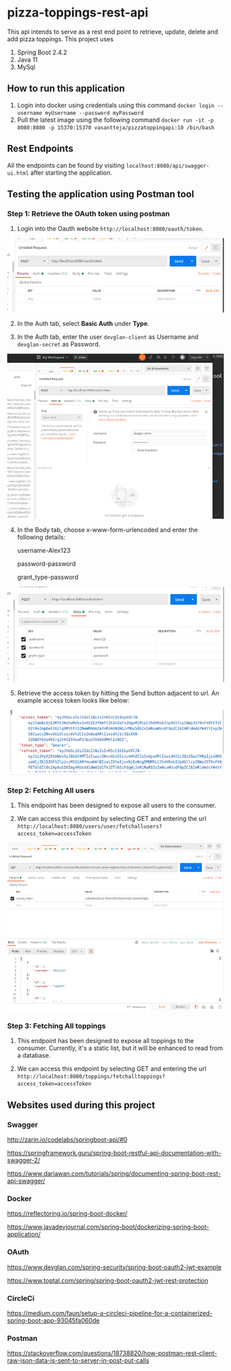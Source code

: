 # pizza-toppings-rest-api
This api intends to serve as a rest end point to retrieve, update, delete and add pizza toppings.
This project uses
1. Spring Boot 2.4.2
2. Java 11
3. MySql

## How to run this application

1. Login into docker using credentials using this command
`docker login --username myUsername --password myPassword`
2. Pull the latest image using the following command
   `docker run -it -p 8080:8080 -p 15370:15370 vasantteja/pizzatoppingapi:10 /bin/bash`
   
## Rest Endpoints

All the endpoints can be found by visiting `localhost:8080/api/swagger-ui.html` after starting the application.

## Testing the application using Postman tool

### Step 1: Retrieve the OAuth token using postman

1. Login into the Oauth website `http://localhost:8080/oauth/token`.

![alt text](https://github.com/vasantteja/com.pizza/blob/master/images/oauthurl.png)

2. In the Auth tab, select **Basic Auth** under **Type**.

3. In the Auth tab, enter the user `devglan-client` as Username and `devglan-secret` as Password.

![alt text](https://github.com/vasantteja/com.pizza/blob/master/images/Auth.png)

4. In the Body tab, choose x-www-form-urlencoded and enter the following details:

   username-Alex123
   
   password-password

   grant_type-password

![alt text](https://github.com/vasantteja/com.pizza/blob/master/images/Body.png)

5. Retrieve the access token by hitting the Send button adjacent to url. An example access token looks like below:

![alt text](https://github.com/vasantteja/com.pizza/blob/master/images/AccessToken.png)

### Step 2: Fetching All users

1. This endpoint has been designed to expose all users to the consumer.

2. We can access this endpoint by selecting GET and entering the url `http://localhost:8080/users/user/fetchallusers?access_token=accessToken`

![alt text](https://github.com/vasantteja/com.pizza/blob/master/images/fetchallusersendpointop.png)

### Step 3: Fetching All toppings

1. This endpoint has been designed to expose all toppings to the consumer. Currently, it's a static list, but it will be enhanced to read from a database.

2. We can access this endpoint by selecting GET and entering the url `http://localhost:8080/toppings/fetchalltoppings?access_token=accessToken`


   
   

## Websites used during this project

### Swagger
http://zarin.io/codelabs/springboot-api/#0

https://springframework.guru/spring-boot-restful-api-documentation-with-swagger-2/

https://www.dariawan.com/tutorials/spring/documenting-spring-boot-rest-api-swagger/

### Docker
https://reflectoring.io/spring-boot-docker/

https://www.javadevjournal.com/spring-boot/dockerizing-spring-boot-application/

### OAuth
https://www.devglan.com/spring-security/spring-boot-oauth2-jwt-example

https://www.toptal.com/spring/spring-boot-oauth2-jwt-rest-protection

### CircleCi
https://medium.com/faun/setup-a-circleci-pipeline-for-a-containerized-spring-boot-app-93045fa060de

### Postman
https://stackoverflow.com/questions/18738820/how-postman-rest-client-raw-json-data-is-sent-to-server-in-post-put-calls


   